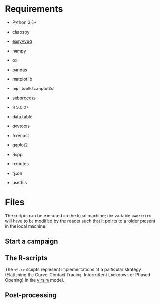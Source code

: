 # Requirements
* Python 3.6+
 * chaospy
 * [easyvvuq](https://github.com/UCL-CCS/EasyVVUQ)
 * numpy
 * os
 * pandas
 * matplotlib
 * mpl_toolkits.mplot3d
 * subprocess

* R 3.6.0+
 * data.table
 * devtools
 * forecast
 * ggplot2
 * Rcpp
 * remotes
 * rjson
 * usethis
 

# Files
The scripts can be executed on the local machine; the variable `<workdir>` will have to be modified by the reader 
such that it points to a folder present in the local machine. 

## Start a campaign

## The R-scripts
The `<*.r>` scripts represent implementations of a particular strategy (Flattening the Curve, Contact Tracing, 
Intermittent Lockdown or Phased Opening) in the [virsim](https://gitlab.com/luccoffeng/virsim) model. 

## Post-processing
